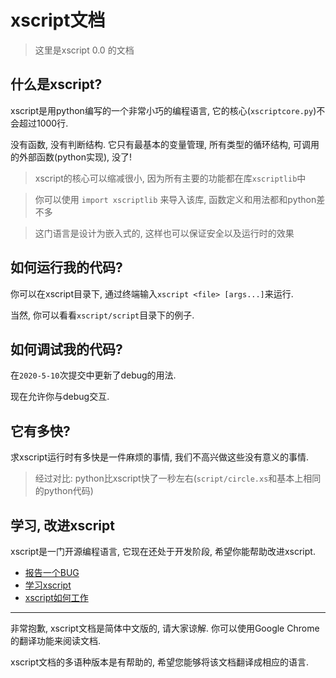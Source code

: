 # xscript文档
> 这里是xscript 0.0 的文档

## 什么是xscript?
xscript是用python编写的一个非常小巧的编程语言, 它的核心(`xscriptcore.py`)不会超过1000行.

没有函数, 没有判断结构. 它只有最基本的变量管理, 所有类型的循环结构, 可调用的外部函数(python实现), 没了!
> xscript的核心可以缩减很小, 因为所有主要的功能都在库`xscriptlib`中

> 你可以使用 `import xscriptlib` 来导入该库, 函数定义和用法都和python差不多

> 这门语言是设计为嵌入式的, 这样也可以保证安全以及运行时的效果

## 如何运行我的代码?
你可以在xscript目录下, 通过终端输入`xscript <file> [args...]`来运行.

当然, 你可以看看`xscript/script`目录下的例子.

## 如何调试我的代码?
在`2020-5-10`次提交中更新了debug的用法.

现在允许你与debug交互.

## 它有多快?
求xscript运行时有多快是一件麻烦的事情, 我们不高兴做这些没有意义的事情.
> 经过对比: python比xscript快了一秒左右(`script/circle.xs`和基本上相同的python代码)

## 学习, 改进xscript
xscript是一门开源编程语言, 它现在还处于开发阶段, 希望你能帮助改进xscript.

  - [报告一个BUG](bug.md)
  - [学习xscript](learn/index.md)
  - [xscript如何工作](howto.md)

- - -

非常抱歉, xscript文档是简体中文版的, 请大家谅解. 你可以使用Google Chrome的翻译功能来阅读文档.

xscript文档的多语种版本是有帮助的, 希望您能够将该文档翻译成相应的语言.
